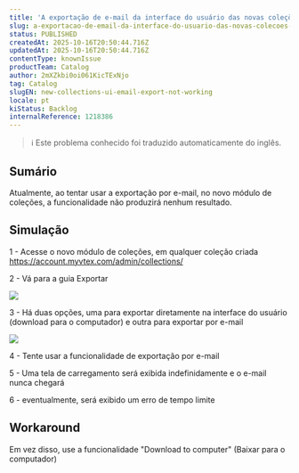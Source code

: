 ```yaml
---
title: 'A exportação de e-mail da interface do usuário das novas coleções não está funcionando'
slug: a-exportacao-de-email-da-interface-do-usuario-das-novas-colecoes-nao-esta-funcionando
status: PUBLISHED
createdAt: 2025-10-16T20:50:44.716Z
updatedAt: 2025-10-16T20:50:44.716Z
contentType: knownIssue
productTeam: Catalog
author: 2mXZkbi0oi061KicTExNjo
tag: Catalog
slugEN: new-collections-ui-email-export-not-working
locale: pt
kiStatus: Backlog
internalReference: 1218386
---
```


>ℹ️ Este problema conhecido foi traduzido automaticamente do inglês.

## Sumário


Atualmente, ao tentar usar a exportação por e-mail, no novo módulo de coleções, a funcionalidade não produzirá nenhum resultado.
## Simulação


1 - Acesse o novo módulo de coleções, em qualquer coleção criada https://account.myvtex.com/admin/collections/

2 - Vá para a guia Exportar

 ![](https://vtexhelp.zendesk.com/attachments/token/hsnTzp3QEke2dAj6FoJwKXooL/?name=image.png)

3 - Há duas opções, uma para exportar diretamente na interface do usuário (download para o computador) e outra para exportar por e-mail

 ![](https://vtexhelp.zendesk.com/attachments/token/7OpN2ObWUqFmSH9XccwMU3aaj/?name=image.png)

4 - Tente usar a funcionalidade de exportação por e-mail

5 - Uma tela de carregamento será exibida indefinidamente e o e-mail nunca chegará

6 - eventualmente, será exibido um erro de tempo limite


## Workaround


Em vez disso, use a funcionalidade "Download to computer" (Baixar para o computador)



